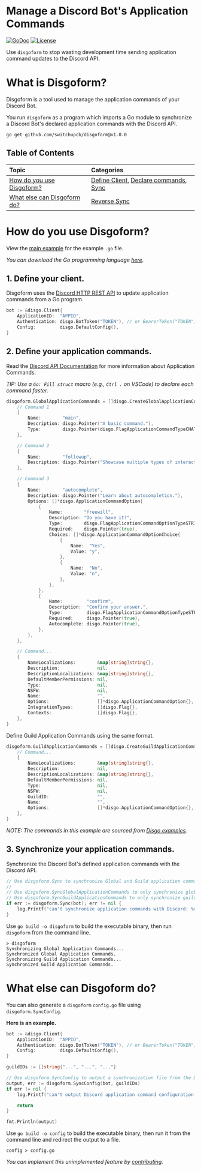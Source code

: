 # Manage a Discord Bot's Application Commands

[![GoDoc](https://img.shields.io/badge/godoc-reference-5272B4.svg?style=for-the-badge&logo=appveyor&logo=appveyor)](https://pkg.go.dev/github.com/switchupcb/disgoform)
[![License](https://img.shields.io/github/license/switchupcb/disgoform.svg?style=for-the-badge)](https://github.com/switchupcb/disgoform/blob/main/LICENSE)

Use `disgoform` to stop wasting development time sending application command updates to the Discord API.

# What is Disgoform?
Disgoform is a tool used to manage the application commands of your Discord Bot.

You run `disgoform` as a program which imports a Go module to synchronize a Discord Bot's declared application commands with the Discord API.

```
go get github.com/switchupcb/disgoform@v1.0.0
```

## Table of Contents

| Topic                                                      | Categories                                                                                                                                        |
| :--------------------------------------------------------- | :------------------------------------------------------------------------------------------------------------------------------------------------ |
| [How do you use Disgoform?](#how-do-you-use-disgoform)     | [Define Client](#1-define-your-client), [Declare commands](#2-define-your-application-commands), [Sync](#3-synchronize-your-application-commands) |
| [What else can Disgoform do?](#what-else-can-disgoform-do) | [Reverse Sync](#what-else-can-disgoform-do)                                                                                                       |

# How do you use Disgoform?

View the [main example](_example\main.go) for the example `.go` file.

_You can download the Go programming language [here](https://go.dev/learn/)._

## 1. Define your client.

Disgoform uses the [Discord HTTP REST API](https://github.com/switchupcb/disgo/blob/v10/_contribution/concepts/REQUESTS.md) to update application commands from a Go program.

```go
bot := &disgo.Client{
    ApplicationID:  "APPID",
    Authentication: disgo.BotToken("TOKEN"), // or BearerToken("TOKEN")
    Config:         disgo.DefaultConfig(),
}
```

## 2. Define your application commands.

Read the [Discord API Documentation](https://discord.com/developers/docs/interactions/application-commands#application-commands) for more information about Application Commands.

_TIP: Use a `Go: Fill struct` macro (e.g., `Ctrl .` on VSCode) to declare each command faster._

```go
disgoform.GlobalApplicationCommands = []disgo.CreateGlobalApplicationCommand{
    // Command 1
    {
        Name:        "main",
        Description: disgo.Pointer("A basic command."),
        Type:        disgo.Pointer(disgo.FlagApplicationCommandTypeCHAT_INPUT),
    },

    // Command 2
    {
        Name:        "followup",
        Description: disgo.Pointer("Showcase multiple types of interaction responses."),
    },

    // Command 3
    {
        Name:        "autocomplete",
        Description: disgo.Pointer("Learn about autocompletion."),
        Options: []*disgo.ApplicationCommandOption{
            {
                Name:        "freewill",
                Description: "Do you have it?",
                Type:        disgo.FlagApplicationCommandOptionTypeSTRING,
                Required:    disgo.Pointer(true),
                Choices: []*disgo.ApplicationCommandOptionChoice{
                    {
                        Name:  "Yes",
                        Value: "y",
                    },
                    {
                        Name:  "No",
                        Value: "n",
                    },
                },
            },
            {
                Name:         "confirm",
                Description:  "Confirm your answer.",
                Type:         disgo.FlagApplicationCommandOptionTypeSTRING,
                Required:     disgo.Pointer(true),
                Autocomplete: disgo.Pointer(true),
            },
        },
    },

    // Command...
    {
        NameLocalizations:        &map[string]string{},
        Description:              nil,
        DescriptionLocalizations: &map[string]string{},
        DefaultMemberPermissions: nil,
        Type:                     nil,
        NSFW:                     nil,
        Name:                     "",
        Options:                  []*disgo.ApplicationCommandOption{},
        IntegrationTypes:         []disgo.Flag{},
        Contexts:                 []disgo.Flag{},
    },
}
```

Define Guild Application Commands using the same format.

```go
disgoform.GuildApplicationCommands = []disgo.CreateGuildApplicationCommand{
    // Command...
    {
        NameLocalizations:        &map[string]string{},
		Description:              nil,
		DescriptionLocalizations: &map[string]string{},
		DefaultMemberPermissions: nil,
		Type:                     nil,
		NSFW:                     nil,
		GuildID:                  "",
		Name:                     "",
		Options:                  []*disgo.ApplicationCommandOption{},
    },
}
```

_NOTE: The commands in this example are sourced from [Disgo examples](https://github.com/switchupcb/disgo/tree/v10/_examples/command)._

## 3. Synchronize your application commands.
Synchronize the Discord Bot's defined application commands with the Discord API.

```go
// Use disgoform.Sync to synchronize Global and Guild application commands.
//
// Use disgoform.SyncGlobalApplicationCommands to only synchronize global application commands.
// Use disgoform.SyncGuildApplicationCommands to only synchronize guild application commands.
if err := disgoform.Sync(bot); err != nil {
    log.Printf("can't synchronize application commands with Discord: %v", err)
}
```

Use `go build -o disgoform` to build the executable binary, then run `disgoform` from the command line.

```
> disgoform
Synchronizing Global Application Commands...
Synchronized Global Application Commands.
Synchronizing Guild Application Commands...
Synchronized Guild Application Commands.
```

# What else can Disgoform do?
You can also generate a `disgoform` `config.go` file using `disgoform.SyncConfig`.

**Here is an example.**

```go
bot := &disgo.Client{
    ApplicationID:  "APPID",
    Authentication: disgo.BotToken("TOKEN"), // or BearerToken("TOKEN")
    Config:         disgo.DefaultConfig(),
}

guildIDs := []string{"...", "...", "..."}

// Use disgoform.SyncConfig to output a synchronization file from the Discord Bot's current state.
output, err := disgoform.SyncConfig(bot, guildIDs)
if err != nil {
    log.Printf("can't output Discord application command configuration file: %v", err)

    return
}

fmt.Println(output)
```

Use `go build -o config` to build the executable binary, then run it from the command line and redirect the output to a file.

```
config > config.go
```

_You can implement this unimplemented feature by [contributing](/_contribution/CONTRIBUTING.md)._